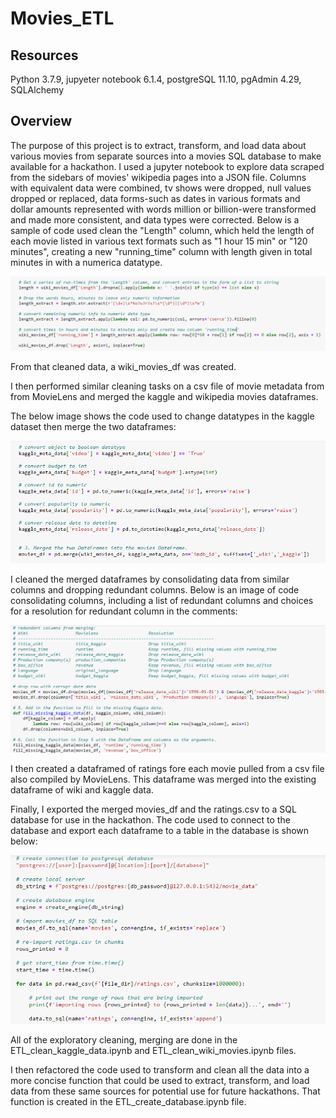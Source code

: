 # Movies_ETL

## Resources
Python 3.7.9, jupyeter notebook 6.1.4, postgreSQL 11.10, pgAdmin 4.29, SQLAlchemy

## Overview

The purpose of this project is to extract, transform, and load data about various movies from separate sources into a movies SQL database to make available for a hackathon.  I used a jupyter notebook to explore data scraped from the sidebars of movies' wikipedia pages into a JSON file.  Columns with equivalent data were combined, tv shows were dropped, null values dropped or replaced, data forms-such as dates in various formats and dollar amounts represented with words million or billion-were transformed and made more consistent, and data types were corrected.  Below is a sample of code used clean the "Length" column, which held the length of each movie listed in various text formats such as "1 hour 15 min" or "120 minutes", creating a new "running_time" column with length given in total minutes in with a numerica datatype.

![running_time_clean_image](Resources/running_time_clean.png)

From that cleaned data, a wiki_movies_df was created.  

I then performed similar cleaning tasks on a csv file of movie metadata from from MovieLens and merged the kaggle and wikipedia movies dataframes.


The below image shows the code used to change datatypes in the kaggle dataset then merge the two dataframes:

![clean_Kaggle_and_merge](Resources/data_types.png)



I cleaned the merged dataframes by consolidating data from similar columns and dropping redundant columns.  Below is an image of code consolidating columns, including a list of redundant columns and choices for a resolution for redundant column in the comments:

![redundant_columns](Resources/consolidate_columns.png)


I then created a dataframed of ratings fore each movie pulled from a csv file also compiled by MovieLens.  This dataframe was merged into the existing dataframe of wiki and kaggle data.

Finally, I exported the merged movies_df and the ratings.csv to a SQL database for use in the hackathon.  The code used to connect to the database and export each dataframe to a table in the database is shown below:

![load_to_sql](Resources/to_sql.png)

All of the exploratory cleaning, merging are done in the ETL_clean_kaggle_data.ipynb and ETL_clean_wiki_movies.ipynb files.

I then refactored the code used to transform and clean all the data into a more concise function that could be used to extract, transform, and load data from these same sources for potential use for future hackathons.  That function is created in the ETL_create_database.ipynb file.